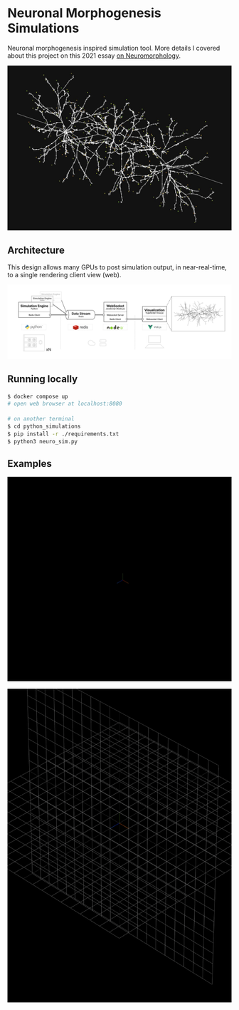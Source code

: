 # Neuronal Morphogenesis Simulations

Neuronal morphogenesis inspired simulation tool. 
More details I covered about this project on this 2021 essay [on Neuromorphology](https://www.notion.so/lucascassiano0/Essays-on-Neuromorphology-and-cognition-72a0442187e04558b4fafaaece3b9dc3).

![single neuron](./docs/example_3_neurons.jpeg)

## Architecture

This design allows many GPUs to post simulation output, in near-real-time, to a single rendering client view (web).

![architecture](./docs/Slide.png)

## Running locally

```sh
$ docker compose up 
# open web browser at localhost:8080

# on another terminal
$ cd python_simulations
$ pip install -r ./requirements.txt
$ python3 neuro_sim.py
```

## Examples
![single neuron](./docs/single_neuron_growth.gif )

![single neuron](./docs/example.gif)
